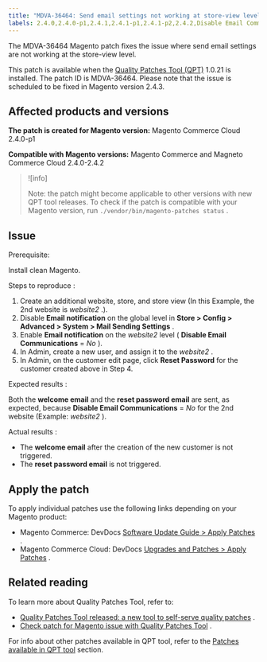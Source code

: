 ```yaml
---
title: "MDVA-36464: Send email settings not working at store-view level"
labels: 2.4.0,2.4.0-p1,2.4.1,2.4.1-p1,2.4.1-p2,2.4.2,Disable Email Communications,QPT 1.0.21,QPT patches,Magento Commerce,Magento Commerce Cloud,Quality Patches Tool,reset password email,send email settings,store,welcome email
---
```


The MDVA-36464 Magento patch fixes the issue where send email settings are not working at the store-view level.

This patch is available when the [Quality Patches Tool (QPT)](https://support.magento.com/hc/en-us/articles/360047139492) 1.0.21 is installed. The patch ID is MDVA-36464. Please note that the issue is scheduled to be fixed in Magento version 2.4.3.

## Affected products and versions

 **The patch is created for Magento version:** Magento Commerce Cloud 2.4.0-p1

 **Compatible with Magento versions:** Magento Commerce and Magneto Commerce Cloud 2.4.0-2.4.2

>![info]
>
>Note: the patch might become applicable to other versions with new QPT tool releases. To check if the patch is compatible with your Magento version, run `./vendor/bin/magento-patches status` .

## Issue

 <span class="wysiwyg-underline">Prerequisite:</span> 

Install clean Magento.

 <span class="wysiwyg-underline">Steps to reproduce</span> :

1. Create an additional website, store, and store view (In this Example, the 2nd website is *website2* .).
1. Disable **Email notification** on the global level in **Store > Config > Advanced > System > Mail Sending Settings** .
1. Enable **Email notification** on the *website2* level ( **Disable Email Communications** = *No* ).
1. In Admin, create a new user, and assign it to the *website2* .
1. In Admin, on the customer edit page, click **Reset Password** for the customer created above in Step 4.

 <span class="wysiwyg-underline">Expected results</span> :

Both the **welcome email** and the **reset password email** are sent, as expected, because **Disable Email Communications** = *No* for the 2nd website (Example: *website2* ).

 <span class="wysiwyg-underline">Actual results</span> :

* The **welcome email** after the creation of the new customer is not triggered.
* The **reset password email** is not triggered.

## Apply the patch

To apply individual patches use the following links depending on your Magento product:

* Magento Commerce: DevDocs [Software Update Guide > Apply Patches](https://devdocs.magento.com/guides/v2.4/comp-mgr/patching.html) .
* Magento Commerce Cloud: DevDocs [Upgrades and Patches > Apply Patches](https://devdocs.magento.com/cloud/project/project-patch.html) .

## Related reading

To learn more about Quality Patches Tool, refer to:

* [Quality Patches Tool released: a new tool to self-serve quality patches](https://support.magento.com/hc/en-us/articles/360047139492) .
* [Check patch for Magento issue with Quality Patches Tool](https://support.magento.com/hc/en-us/articles/360047125252) .

For info about other patches available in QPT tool, refer to the [Patches available in QPT tool](https://support.magento.com/hc/en-us/sections/360010506631-Patches-available-in-QPT-tool-) section.